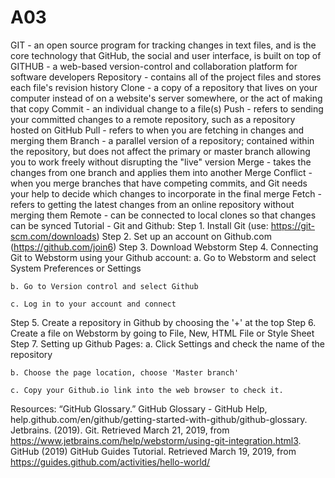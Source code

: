 # A03
GIT - an open source program for tracking changes in text files, and is the core technology that GitHub, the social and user interface, is built on top of
GITHUB - a web-based version-control and collaboration platform for software developers
Repository - contains all of the project files and stores each file's revision history
Clone - a copy of a repository that lives on your computer instead of on a website's server somewhere, or the act of making that copy
Commit - an individual change to a file(s)
Push - refers to sending your committed changes to a remote repository, such as a repository hosted on GitHub
Pull - refers to when you are fetching in changes and merging them
Branch - a parallel version of a repository; contained within the repository, but does not affect the primary or master branch allowing you to work freely without disrupting the "live" version
Merge - takes the changes from one branch and applies them into another
Merge Conflict - when you merge branches that have competing commits, and Git needs your help to decide which changes to incorporate in the final merge
Fetch - refers to getting the latest changes from an online repository without merging them
Remote - can be connected to local clones so that changes can be synced
Tutorial - Git and Github:
Step 1. Install Git (use: https://git-scm.com/downloads)
Step 2. Set up an account on Github.com (https://github.com/join6)
Step 3. Download Webstorm
Step 4. Connecting Git to Webstorm using your Github account:
    a. Go to Webstorm and select System Preferences or Settings
    
    b. Go to Version control and select Github
    
    c. Log in to your account and connect
Step 5. Create a repository in Github by choosing the '+' at the top
Step 6. Create a file on Webstorm by going to File, New, HTML File or Style Sheet
Step 7. Setting up Github Pages:
    a. Click Settings and check the name of the repository
    
    b. Choose the page location, choose 'Master branch'
    
    c. Copy your Github.io link into the web browser to check it.
Resources:
“GitHub Glossary.” GitHub Glossary - GitHub Help, help.github.com/en/github/getting-started-with-github/github-glossary.
Jetbrains. (2019). Git. Retrieved March 21, 2019, from https://www.jetbrains.com/help/webstorm/using-git-integration.html3.
GitHub (2019) GitHub Guides Tutorial. Retrieved March 19, 2019, from https://guides.github.com/activities/hello-world/
